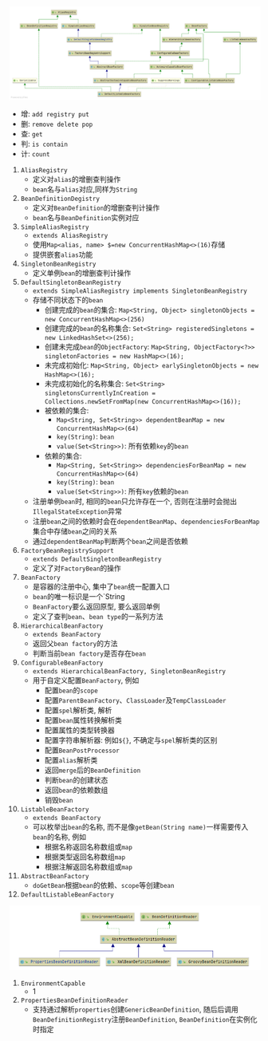 ![](images/DefaultListableBeanFactory.png)

* 增: `add registry put`
* 删: `remove delete pop`
* 查: `get`
* 判: `is contain`
* 计: `count`

1. `AliasRegistry`
   * 定义对`alias`的增删查判操作
   * `bean`名与`alias`对应,同样为`String`
2. `BeanDefinitionDegistry`
   * 定义对`BeanDefinition`的增删查判计操作
   * `bean`名与`BeanDefinition`实例对应
3. `SimpleAliasRegistry`
   * `extends AliasRegistry`
   * 使用`Map<alias, name> $=new ConcurrentHashMap<>(16)`存储
   * 提供嵌套`alias`功能
4. `SingletonBeanRegistry`
   * 定义单例`bean`的增删查判计操作
5. `DefaultSingletonBeanRegistry`
   * `extends SimpleAliasRegistry implements SingletonBeanRegistry`
   * 存储不同状态下的`bean`
     * 创建完成的`bean`的集合: `Map<String, Object> singletonObjects = new ConcurrentHashMap<>(256)`
     * 创建完成的`bean`的名称集合: `Set<String> registeredSingletons = new LinkedHashSet<>(256);`
     * 创建未完成`bean`的`ObjectFactory`: `Map<String, ObjectFactory<?>> singletonFactories = new HashMap<>(16);`
     * 未完成初始化: `Map<String, Object> earlySingletonObjects = new HashMap<>(16);`
     * 未完成初始化的名称集合: `Set<String> singletonsCurrentlyInCreation =
			Collections.newSetFromMap(new ConcurrentHashMap<>(16));`
     * 被依赖的集合: 
       * `Map<String, Set<String>> dependentBeanMap = new ConcurrentHashMap<>(64)`
       * `key(String)`: `bean`
       * `value(Set<String>>)`: 所有依赖`key`的`bean`
     * 依赖的集合:
       * `Map<String, Set<String>> dependenciesForBeanMap = new ConcurrentHashMap<>(64)`
       * `key(String)`: `bean`
       * `value(Set<String>>)`: 所有`key`依赖的`bean`
   * 注册单例`bean`时, 相同的`bean`只允许存在一个, 否则在注册时会抛出`IllegalStateException`异常
   * 注册`bean`之间的依赖时会在`dependentBeanMap`、`dependenciesForBeanMap`集合中存储`bean`之间的关系
   * 通过`dependentBeanMap`判断两个`bean`之间是否依赖
6. `FactoryBeanRegistrySupport`
   * `extends DefaultSingletonBeanRegistry`
   * 定义了对`FactoryBean`的操作
7. `BeanFactory`
   * 是容器的注册中心, 集中了`bean`统一配置入口
   * `bean`的唯一标识是一个`String
   * `BeanFactory`要么返回原型, 要么返回单例
   * 定义了查判`bean`、`bean type`的一系列方法
8. `HierarchicalBeanFactory`
   * `extends BeanFactory`
   * 返回父`bean factory`的方法
   * 判断当前`bean factory`是否存在`bean`
9. `ConfigurableBeanFactory`
    * `extends HierarchicalBeanFactory, SingletonBeanRegistry`
    * 用于自定义配置`BeanFactory`, 例如
      * 配置`bean`的`scope`
      * 配置`ParentBeanFactory`、`ClassLoader`及`TempClassLoader`
      * 配置`spel`解析类, 解析
      * 配置`bean`属性转换解析类
      * 配置属性的类型转换器
      * 配置字符串解析器: 例如`${}`, 不确定与`spel`解析类的区别
      * 配置`BeanPostProcessor`
      * 配置`alias`解析类
      * 返回`merge`后的`BeanDefinition`
      * 判断`bean`的创建状态
      * 返回`bean`的依赖数组
      * 销毁`bean`
10. `ListableBeanFactory`
    * `extends BeanFactory`
    * 可以枚举出`bean`的名称, 而不是像`getBean(String name)`一样需要传入`bean`的名称, 例如
      * 根据名称返回名称数组或`map`
      * 根据类型返回名称数组`map`
      * 根据注解返回名称数组或`map`
11. `AbstractBeanFactory`
    * `doGetBean`根据`bean`的依赖、`scope`等创建`bean`
12. `DefaultListableBeanFactory`

![](images/BeanDefinitionReader.png)
1. `EnvironmentCapable`
   * 1
2. `PropertiesBeanDefinitionReader`
   * 支持通过解析`properties`创建`GenericBeanDefinition`, 随后后调用`BeanDefinitionRegistry`注册`BeanDefinition`, `BeanDefinition`在实例化时指定
